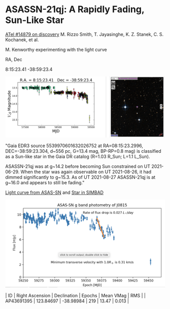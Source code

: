 # ASASSN-21qj: A Rapidly Fading, Sun-Like Star

[ATel #14879 on discovery](https://www.astronomerstelegram.org/?read=14879) M. Rizzo Smith, T. Jayasinghe, K. Z. Stanek, C. S. Kochanek, et al.

M. Kenworthy experimenting with the light curve

RA, Dec

8:15:23.41 -38:59:23.4

![lc](lc_and_field.png)

"Gaia EDR3 source 5539970601632026752 at RA=08:15:23.2996, DEC=-38:59:23.304, d~556 pc, G=13.4 mag, BP-RP=0.8 mag) is classified as a Sun-like star in the Gaia DR catalog (R=1.03 R_Sun; L=1.1 L_Sun).

ASASSN-21qj was at g~14.2 before becoming Sun constrained on UT 2021-06-29. When the star was again observable on UT 2021-08-26, it had dimmed significantly to g~15.3. As of UT 2021-08-27 ASASSN-21qj is at g~16.0 and appears to still be fading."

[Light curve from ASAS-SN](https://asas-sn.osu.edu/photometry?dec=-38.98983333333334&ra=123.84754166666666&radius=0.5)
and 
[Star in SIMBAD](http://vizier.u-strasbg.fr/viz-bin/VizieR-4?-c=123.84754166666666%20-38.98983333333334&-c.rs=5&-out.add=_r&-sort=_r)


![lc analysis](J0815_plot.png)

| ID         | Right Ascension | Declination   | Epochs | Mean VMag | RMS   |
| AP43691395 | 123.84697       | -38.98984     | 219    | 13.47     | 0.013 |





